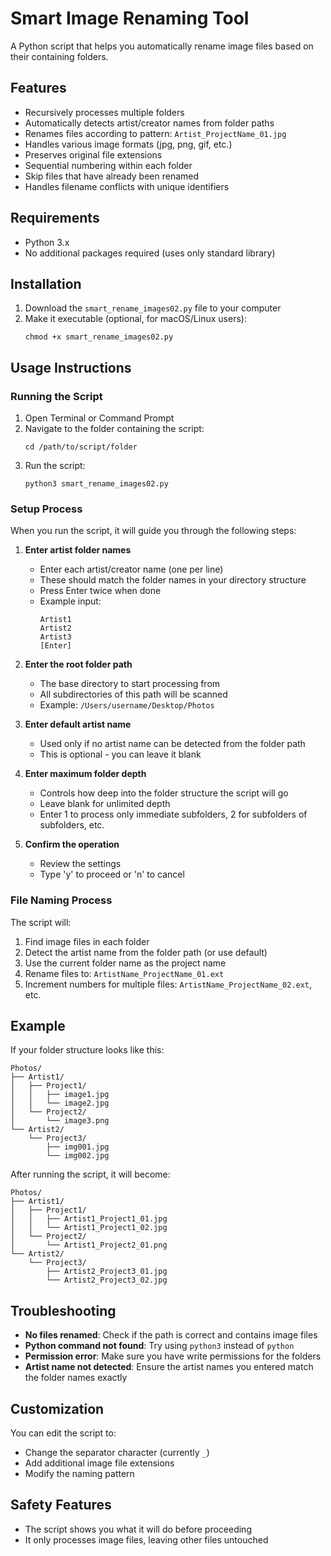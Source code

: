 # Smart Image Renaming Tool

A Python script that helps you automatically rename image files based on their containing folders.

## Features

- Recursively processes multiple folders
- Automatically detects artist/creator names from folder paths
- Renames files according to pattern: `Artist_ProjectName_01.jpg`
- Handles various image formats (jpg, png, gif, etc.)
- Preserves original file extensions
- Sequential numbering within each folder
- Skip files that have already been renamed
- Handles filename conflicts with unique identifiers

## Requirements

- Python 3.x
- No additional packages required (uses only standard library)

## Installation

1. Download the `smart_rename_images02.py` file to your computer
2. Make it executable (optional, for macOS/Linux users):
   ```
   chmod +x smart_rename_images02.py
   ```

## Usage Instructions

### Running the Script

1. Open Terminal or Command Prompt
2. Navigate to the folder containing the script:
   ```
   cd /path/to/script/folder
   ```
3. Run the script:
   ```
   python3 smart_rename_images02.py
   ```

### Setup Process

When you run the script, it will guide you through the following steps:

1. **Enter artist folder names**
   - Enter each artist/creator name (one per line)
   - These should match the folder names in your directory structure
   - Press Enter twice when done
   - Example input:
     ```
     Artist1
     Artist2
     Artist3
     [Enter]
     ```

2. **Enter the root folder path**
   - The base directory to start processing from
   - All subdirectories of this path will be scanned
   - Example: `/Users/username/Desktop/Photos`

3. **Enter default artist name**
   - Used only if no artist name can be detected from the folder path
   - This is optional - you can leave it blank

4. **Enter maximum folder depth**
   - Controls how deep into the folder structure the script will go
   - Leave blank for unlimited depth
   - Enter 1 to process only immediate subfolders, 2 for subfolders of subfolders, etc.

5. **Confirm the operation**
   - Review the settings
   - Type 'y' to proceed or 'n' to cancel

### File Naming Process

The script will:
1. Find image files in each folder
2. Detect the artist name from the folder path (or use default)
3. Use the current folder name as the project name
4. Rename files to: `ArtistName_ProjectName_01.ext`
5. Increment numbers for multiple files: `ArtistName_ProjectName_02.ext`, etc.

## Example

If your folder structure looks like this:
```
Photos/
├── Artist1/
│   ├── Project1/
│   │   ├── image1.jpg
│   │   └── image2.jpg
│   └── Project2/
│       └── image3.png
└── Artist2/
    └── Project3/
        ├── img001.jpg
        └── img002.jpg
```

After running the script, it will become:
```
Photos/
├── Artist1/
│   ├── Project1/
│   │   ├── Artist1_Project1_01.jpg
│   │   └── Artist1_Project1_02.jpg
│   └── Project2/
│       └── Artist1_Project2_01.png
└── Artist2/
    └── Project3/
        ├── Artist2_Project3_01.jpg
        └── Artist2_Project3_02.jpg
```

## Troubleshooting

- **No files renamed**: Check if the path is correct and contains image files
- **Python command not found**: Try using `python3` instead of `python`
- **Permission error**: Make sure you have write permissions for the folders
- **Artist name not detected**: Ensure the artist names you entered match the folder names exactly

## Customization

You can edit the script to:
- Change the separator character (currently `_`)
- Add additional image file extensions
- Modify the naming pattern

## Safety Features

- The script shows you what it will do before proceeding
- It only processes image files, leaving other files untouched
